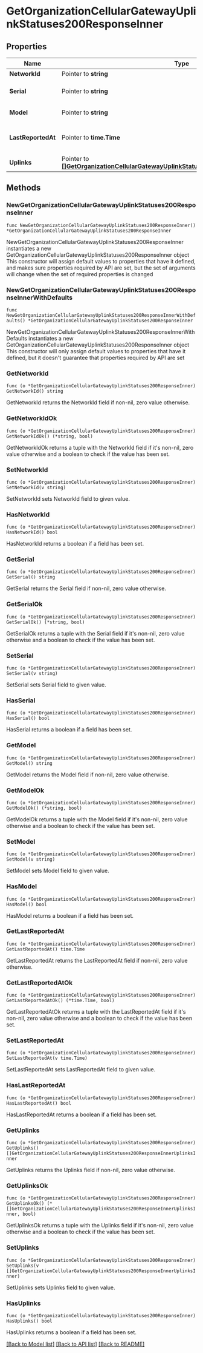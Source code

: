 # GetOrganizationCellularGatewayUplinkStatuses200ResponseInner

## Properties

Name | Type | Description | Notes
------------ | ------------- | ------------- | -------------
**NetworkId** | Pointer to **string** | Network Id | [optional] 
**Serial** | Pointer to **string** | Serial number of the device | [optional] 
**Model** | Pointer to **string** | Device model | [optional] 
**LastReportedAt** | Pointer to **time.Time** | Last reported time for the device | [optional] 
**Uplinks** | Pointer to [**[]GetOrganizationCellularGatewayUplinkStatuses200ResponseInnerUplinksInner**](GetOrganizationCellularGatewayUplinkStatuses200ResponseInnerUplinksInner.md) | Uplinks info | [optional] 

## Methods

### NewGetOrganizationCellularGatewayUplinkStatuses200ResponseInner

`func NewGetOrganizationCellularGatewayUplinkStatuses200ResponseInner() *GetOrganizationCellularGatewayUplinkStatuses200ResponseInner`

NewGetOrganizationCellularGatewayUplinkStatuses200ResponseInner instantiates a new GetOrganizationCellularGatewayUplinkStatuses200ResponseInner object
This constructor will assign default values to properties that have it defined,
and makes sure properties required by API are set, but the set of arguments
will change when the set of required properties is changed

### NewGetOrganizationCellularGatewayUplinkStatuses200ResponseInnerWithDefaults

`func NewGetOrganizationCellularGatewayUplinkStatuses200ResponseInnerWithDefaults() *GetOrganizationCellularGatewayUplinkStatuses200ResponseInner`

NewGetOrganizationCellularGatewayUplinkStatuses200ResponseInnerWithDefaults instantiates a new GetOrganizationCellularGatewayUplinkStatuses200ResponseInner object
This constructor will only assign default values to properties that have it defined,
but it doesn't guarantee that properties required by API are set

### GetNetworkId

`func (o *GetOrganizationCellularGatewayUplinkStatuses200ResponseInner) GetNetworkId() string`

GetNetworkId returns the NetworkId field if non-nil, zero value otherwise.

### GetNetworkIdOk

`func (o *GetOrganizationCellularGatewayUplinkStatuses200ResponseInner) GetNetworkIdOk() (*string, bool)`

GetNetworkIdOk returns a tuple with the NetworkId field if it's non-nil, zero value otherwise
and a boolean to check if the value has been set.

### SetNetworkId

`func (o *GetOrganizationCellularGatewayUplinkStatuses200ResponseInner) SetNetworkId(v string)`

SetNetworkId sets NetworkId field to given value.

### HasNetworkId

`func (o *GetOrganizationCellularGatewayUplinkStatuses200ResponseInner) HasNetworkId() bool`

HasNetworkId returns a boolean if a field has been set.

### GetSerial

`func (o *GetOrganizationCellularGatewayUplinkStatuses200ResponseInner) GetSerial() string`

GetSerial returns the Serial field if non-nil, zero value otherwise.

### GetSerialOk

`func (o *GetOrganizationCellularGatewayUplinkStatuses200ResponseInner) GetSerialOk() (*string, bool)`

GetSerialOk returns a tuple with the Serial field if it's non-nil, zero value otherwise
and a boolean to check if the value has been set.

### SetSerial

`func (o *GetOrganizationCellularGatewayUplinkStatuses200ResponseInner) SetSerial(v string)`

SetSerial sets Serial field to given value.

### HasSerial

`func (o *GetOrganizationCellularGatewayUplinkStatuses200ResponseInner) HasSerial() bool`

HasSerial returns a boolean if a field has been set.

### GetModel

`func (o *GetOrganizationCellularGatewayUplinkStatuses200ResponseInner) GetModel() string`

GetModel returns the Model field if non-nil, zero value otherwise.

### GetModelOk

`func (o *GetOrganizationCellularGatewayUplinkStatuses200ResponseInner) GetModelOk() (*string, bool)`

GetModelOk returns a tuple with the Model field if it's non-nil, zero value otherwise
and a boolean to check if the value has been set.

### SetModel

`func (o *GetOrganizationCellularGatewayUplinkStatuses200ResponseInner) SetModel(v string)`

SetModel sets Model field to given value.

### HasModel

`func (o *GetOrganizationCellularGatewayUplinkStatuses200ResponseInner) HasModel() bool`

HasModel returns a boolean if a field has been set.

### GetLastReportedAt

`func (o *GetOrganizationCellularGatewayUplinkStatuses200ResponseInner) GetLastReportedAt() time.Time`

GetLastReportedAt returns the LastReportedAt field if non-nil, zero value otherwise.

### GetLastReportedAtOk

`func (o *GetOrganizationCellularGatewayUplinkStatuses200ResponseInner) GetLastReportedAtOk() (*time.Time, bool)`

GetLastReportedAtOk returns a tuple with the LastReportedAt field if it's non-nil, zero value otherwise
and a boolean to check if the value has been set.

### SetLastReportedAt

`func (o *GetOrganizationCellularGatewayUplinkStatuses200ResponseInner) SetLastReportedAt(v time.Time)`

SetLastReportedAt sets LastReportedAt field to given value.

### HasLastReportedAt

`func (o *GetOrganizationCellularGatewayUplinkStatuses200ResponseInner) HasLastReportedAt() bool`

HasLastReportedAt returns a boolean if a field has been set.

### GetUplinks

`func (o *GetOrganizationCellularGatewayUplinkStatuses200ResponseInner) GetUplinks() []GetOrganizationCellularGatewayUplinkStatuses200ResponseInnerUplinksInner`

GetUplinks returns the Uplinks field if non-nil, zero value otherwise.

### GetUplinksOk

`func (o *GetOrganizationCellularGatewayUplinkStatuses200ResponseInner) GetUplinksOk() (*[]GetOrganizationCellularGatewayUplinkStatuses200ResponseInnerUplinksInner, bool)`

GetUplinksOk returns a tuple with the Uplinks field if it's non-nil, zero value otherwise
and a boolean to check if the value has been set.

### SetUplinks

`func (o *GetOrganizationCellularGatewayUplinkStatuses200ResponseInner) SetUplinks(v []GetOrganizationCellularGatewayUplinkStatuses200ResponseInnerUplinksInner)`

SetUplinks sets Uplinks field to given value.

### HasUplinks

`func (o *GetOrganizationCellularGatewayUplinkStatuses200ResponseInner) HasUplinks() bool`

HasUplinks returns a boolean if a field has been set.


[[Back to Model list]](../README.md#documentation-for-models) [[Back to API list]](../README.md#documentation-for-api-endpoints) [[Back to README]](../README.md)


